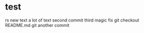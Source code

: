 # test
rs
new text
a lot of text
second commit
third
magic fix
git checkout README.md
git another commit
